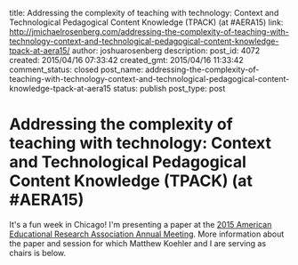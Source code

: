 title: Addressing the complexity of teaching with technology: Context and Technological Pedagogical Content Knowledge (TPACK) (at #AERA15)
link: http://jmichaelrosenberg.com/addressing-the-complexity-of-teaching-with-technology-context-and-technological-pedagogical-content-knowledge-tpack-at-aera15/
author: joshuarosenberg
description: 
post_id: 4072
created: 2015/04/16 07:33:42
created_gmt: 2015/04/16 11:33:42
comment_status: closed
post_name: addressing-the-complexity-of-teaching-with-technology-context-and-technological-pedagogical-content-knowledge-tpack-at-aera15
status: publish
post_type: post

# Addressing the complexity of teaching with technology: Context and Technological Pedagogical Content Knowledge (TPACK) (at #AERA15)

It's a fun week in Chicago! I'm presenting a paper at the [2015 American Educational Research Association Annual Meeting](http://www.aera.net/EventsMeetings/tabid/10063/Default.aspx). More information about the paper and session for which Matthew Koehler and I are serving as chairs is below.